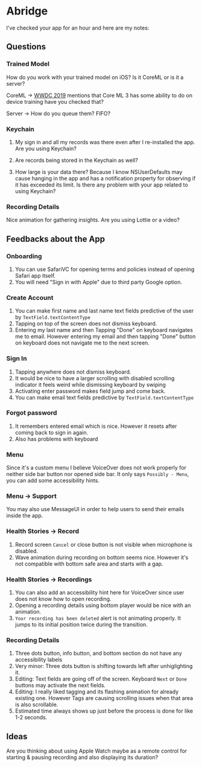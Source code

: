 # Abridge
I've checked your app for an hour and here are my notes:
## Questions
### Trained Model
How do you work with your trained model on iOS? Is it CoreML or is it a server?

CoreML -> [WWDC 2019](https://developer.apple.com/videos/play/wwdc2019/704/) mentions that Core ML 3 has some ability to do on device training have you checked that?

Server -> How do you queue them? FIFO?

### Keychain
1. My sign in and all my records was there even after I re-installed the app. Are you using Keychain? 

2. Are records being stored in the Keychain as well?

3. How large is your data there? Because I know NSUserDefaults may cause hanging in the app and has a notification property for observing if it has exceeded its limit. Is there any problem with your app related to using Keychain?

### Recording Details
Nice animation for gathering insights. Are you using Lottie or a video?

## Feedbacks about the App
### Onboarding
1. You can use SafariVC for opening terms and policies instead of opening Safari app itself.
2. You will need "Sign in with Apple" due to third party Google option.

### Create Account
1. You can make first name and last name text fields predictive of the user by `TextField.textContentType`
2. Tapping on top of the screen does not dismiss keyboard.
3. Entering my last name and then Tapping "Done" on keyboard navigates me to email. However entering my email and then tapping "Done" button on keyboard does not navigate me to the next screen.

### Sign In
1. Tapping anywhere does not dismiss keyboard.
2. It would be nice to have a larger scrolling with disabled scrolling indicator it feels weird while dismissing keyboard by swiping
3. Activating enter password makes field jump and come back.
4. You can make email text fields predictive by `TextField.textContentType`

### Forgot password 
1. It remembers entered email which is nice. However it resets after coming back to sign in again.
2. Also has problems with keyboard 

### Menu
Since it's a custom menu I believe VoiceOver does not work properly for neither side bar button nor opened side bar. It only says `Possibly - Menu`, you can add some accessibility hints.

### Menu -> Support
You may also use MessageUI in order to help users to send their emails inside the app.

### Health Stories -> Record
1. Record screen `Cancel` or close button is not visible when microphone is disabled.
2. Wave animation during recording on bottom seems nice. However it's not compatible with bottom safe area and starts with a gap.

### Health Stories -> Recordings
1. You can also add an accessibility hint here for VoiceOver since user does not know how to open recording.
2. Opening a recording details using bottom player would be nice with an animation.
3. `Your recording has been deleted` alert is not animating properly. It jumps to its initial position twice during the transition.

### Recording Details
1. Three dots button, info button, and bottom section do not have any accessibility labels
2. Very minor: Three dots button is shifting towards left after unhiglighting it.
3. Editing: Text fields are going off of the screen. Keyboard `Next` or `Done` buttons may activate the next fields.
4. Editing: I really liked tagging and its flashing animation for already existing one. However Tags are causing scrolling issues when that area is also scrollable.
5. Estimated time always shows up just before the process is done for like 1-2 seconds.

## Ideas
Are you thinking about using Apple Watch maybe as a remote control for starting & pausing recording and also displaying its duration?

